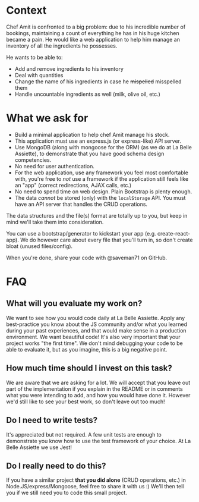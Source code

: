 # Context

Chef Amit is confronted to a big problem: due to his incredible number of bookings, maintaining a count of everything he has in his huge kitchen became a pain.
He would like a web application to help him manage an inventory of all the ingredients he possesses.

He wants to be able to:

* Add and remove ingredients to his inventory
* Deal with quantities
* Change the name of his ingredients in case he ~~mispelled~~ misspelled them
* Handle uncountable ingredients as well (milk, olive oil, etc.)

# What we ask for

* Build a minimal application to help chef Amit manage his stock.
* This application must use an express.js (or express-like) API server.
* Use MongoDB (along with mongoose for the ORM) (as we do at La Belle Assiette), to demonstrate that you have good schema design competencies.
* No need for user authentication.
* For the web application, use any framework you feel most comfortable with, you're free to _not_ use a framework if the application still feels like an "app" (correct redirections, AJAX calls, etc.)
* No need to spend time on web design. Plain Bootstrap is plenty enough.
* The data _cannot_ be stored (only) with the `localStorage` API. You must have an API server that handles the CRUD operations.

The data structures and the file(s) format are totally up to you, but keep in mind we'll take them into consideration.

You can use a bootstrap/generator to kickstart your app (e.g. create-react-app). We do however care about every file that you'll turn in, so don't create bloat (unused files/config).

When you're done, share your code with @saveman71 on GitHub.

# FAQ

## What will you evaluate my work on?

We want to see how you would code daily at La Belle Assiette. Apply any best-practice you know about the JS community and/or what you learned during your past experiences, and that would make sense in a production environment. We want beautiful code! It's also very important that your project works "the first time". We don't mind debugging your code to be able to evaluate it, but as you imagine, this is a big negative point.

## How much time should I invest on this task?

We are aware that we are asking for a lot. We will accept that you leave out part of the implementation if you explain in the README or in comments what you were intending to add, and how you would have done it. However we'd still like to see your best work, so don't leave out too much!

## Do I need to write tests?

It's appreciated but not required. A few unit tests are enough to demonstrate you know how to use the test framework of your choice. At La Belle Assiette we use Jest!

## Do I really need to do this?

If you have a similar project **that you did alone** (CRUD operations, etc.) in Node.JS/express/Mongoose, feel free to share it with us :) We'll then tell you if we still need you to code this small project.
